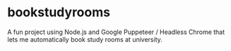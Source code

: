 # bookstudyrooms
A fun project using Node.js and Google Puppeteer / Headless Chrome that lets me automatically book study rooms at university.

